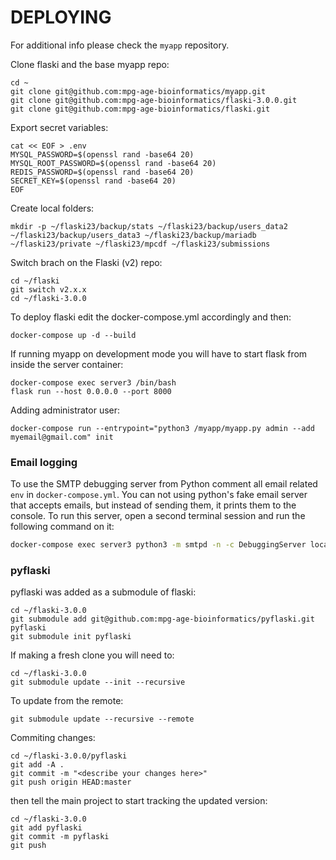 # DEPLOYING

For additional info please check the `myapp` repository.

Clone flaski and the base myapp repo:

```
cd ~
git clone git@github.com:mpg-age-bioinformatics/myapp.git
git clone git@github.com:mpg-age-bioinformatics/flaski-3.0.0.git
git clone git@github.com:mpg-age-bioinformatics/flaski.git
```

Export secret variables:
```
cat << EOF > .env
MYSQL_PASSWORD=$(openssl rand -base64 20)
MYSQL_ROOT_PASSWORD=$(openssl rand -base64 20)
REDIS_PASSWORD=$(openssl rand -base64 20)
SECRET_KEY=$(openssl rand -base64 20)
EOF
```

Create local folders:
```
mkdir -p ~/flaski23/backup/stats ~/flaski23/backup/users_data2 ~/flaski23/backup/users_data3 ~/flaski23/backup/mariadb ~/flaski23/private ~/flaski23/mpcdf ~/flaski23/submissions
```

Switch brach on the Flaski (v2) repo:
```
cd ~/flaski
git switch v2.x.x
cd ~/flaski-3.0.0
```

To deploy flaski edit the docker-compose.yml accordingly and then:
```
docker-compose up -d --build
```

If running myapp on development mode you will have to start flask from inside the server container:
```
docker-compose exec server3 /bin/bash
flask run --host 0.0.0.0 --port 8000
```
Adding administrator user:
```
docker-compose run --entrypoint="python3 /myapp/myapp.py admin --add myemail@gmail.com" init
```

### Email logging

To use the SMTP debugging server from Python comment all email related `env` in `docker-compose.yml`.
You can not using python's fake email server that accepts emails, but instead of sending them, it prints them to the console. 
To run this server, open a second terminal session and run the following command on it:
```bash
docker-compose exec server3 python3 -m smtpd -n -c DebuggingServer localhost:8025
```

### pyflaski

pyflaski was added as a submodule of flaski:
```
cd ~/flaski-3.0.0
git submodule add git@github.com:mpg-age-bioinformatics/pyflaski.git pyflaski
git submodule init pyflaski
```

If making a fresh clone you will need to:
```
cd ~/flaski-3.0.0
git submodule update --init --recursive
```

To update from the remote:
```
git submodule update --recursive --remote
```

Commiting changes:
```
cd ~/flaski-3.0.0/pyflaski
git add -A . 
git commit -m "<describe your changes here>"
git push origin HEAD:master
```

then tell the main project to start tracking the updated version:
```
cd ~/flaski-3.0.0
git add pyflaski
git commit -m pyflaski
git push
```
